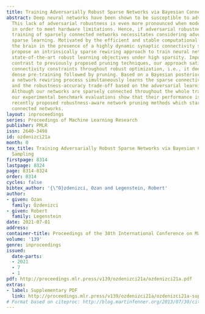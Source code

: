 ```yaml
---
title: Training Adversarially Robust Sparse Networks via Bayesian Connectivity Sampling
abstract: Deep neural networks have been shown to be susceptible to adversarial attacks.
  This lack of adversarial robustness is even more pronounced when models are compressed
  in order to meet hardware limitations. Hence, if adversarial robustness is an issue,
  training of sparsely connected networks necessitates considering adversarially robust
  sparse learning. Motivated by the efficient and stable computational function of
  the brain in the presence of a highly dynamic synaptic connectivity structure, we
  propose an intrinsically sparse rewiring approach to train neural networks with
  state-of-the-art robust learning objectives under high sparsity. Importantly, in
  contrast to previously proposed pruning techniques, our approach satisfies global
  connectivity constraints throughout robust optimization, i.e., it does not require
  dense pre-training followed by pruning. Based on a Bayesian posterior sampling principle,
  a network rewiring process simultaneously learns the sparse connectivity structure
  and the robustness-accuracy trade-off based on the adversarial learning objective.
  Although our networks are sparsely connected throughout the whole training process,
  our experimental benchmark evaluations show that their performance is superior to
  recently proposed robustness-aware network pruning methods which start from densely
  connected networks.
layout: inproceedings
series: Proceedings of Machine Learning Research
publisher: PMLR
issn: 2640-3498
id: ozdenizci21a
month: 0
tex_title: Training Adversarially Robust Sparse Networks via Bayesian Connectivity
  Sampling
firstpage: 8314
lastpage: 8324
page: 8314-8324
order: 8314
cycles: false
bibtex_author: '{\"O}zdenizci, Ozan and Legenstein, Robert'
author:
- given: Ozan
  family: Özdenizci
- given: Robert
  family: Legenstein
date: 2021-07-01
address:
container-title: Proceedings of the 38th International Conference on Machine Learning
volume: '139'
genre: inproceedings
issued:
  date-parts:
  - 2021
  - 7
  - 1
pdf: http://proceedings.mlr.press/v139/ozdenizci21a/ozdenizci21a.pdf
extras:
- label: Supplementary PDF
  link: http://proceedings.mlr.press/v139/ozdenizci21a/ozdenizci21a-supp.pdf
# Format based on citeproc: http://blog.martinfenner.org/2013/07/30/citeproc-yaml-for-bibliographies/
---
```


